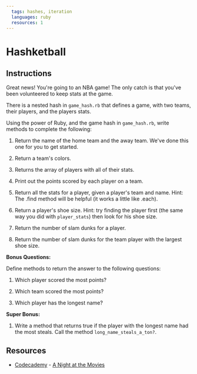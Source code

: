 ```yaml
---
  tags: hashes, iteration
  languages: ruby
  resources: 1
---
```


# Hashketball

## Instructions

Great news! You're going to an NBA game! The only catch is that you've been volunteered to keep stats at the game.

There is a nested hash in `game_hash.rb` that defines a game, with two teams, their players, and the players stats.

Using the power of Ruby, and the game hash in `game_hash.rb`, write methods to complete the following:

1. Return the name of the home team and the away team. We've done this one for you to get started.

2. Return a team's colors.

3. Returns the array of players with all of their stats.

4. Print out the points scored by each player on a team.

4. Return all the stats for a player, given a player's team and name. Hint: The .find method will be helpful (it works a little like .each).

5. Return a player's shoe size. Hint: try finding the player first (the same way you did with `player_stats`) then look for his shoe size.

6. Return the number of slam dunks for a player.

7. Return the number of slam dunks for the team player with the largest shoe size.


**Bonus Questions:**

Define methods to return the answer to the following questions:

1. Which player scored the most points?

2. Which team scored the most points?

3. Which player has the longest name?

**Super Bonus:**

1. Write a method that returns true if the player with the longest name had the most steals. Call the method `long_name_steals_a_ton?`.

## Resources
* [Codecademy](http://www.codecademy.com/dashboard) - [A Night at the Movies](http://external.codecademy.com/courses/ruby-beginner-en-0i8v1/0/1)
